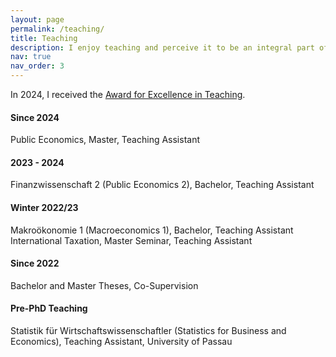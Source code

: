 ```yaml
---
layout: page
permalink: /teaching/
title: Teaching
description: I enjoy teaching and perceive it to be an integral part of the academic journey.
nav: true
nav_order: 3
---
```


In 2024, I received the [Award for Excellence in Teaching](https://www.econ.lmu.de/de/aktuelles/news/2024-award-for-excellence-in-teaching.html).

#### Since 2024

Public Economics, Master, Teaching Assistant

#### 2023 - 2024

Finanzwissenschaft 2 (Public Economics 2), Bachelor, Teaching Assistant

#### Winter 2022/23

Makroökonomie 1 (Macroeconomics 1), Bachelor, Teaching Assistant  
International Taxation, Master Seminar, Teaching Assistant

#### Since 2022

Bachelor and Master Theses, Co-Supervision

#### Pre-PhD Teaching

Statistik für Wirtschaftswissenschaftler (Statistics for Business and Economics), Teaching Assistant, University of Passau
